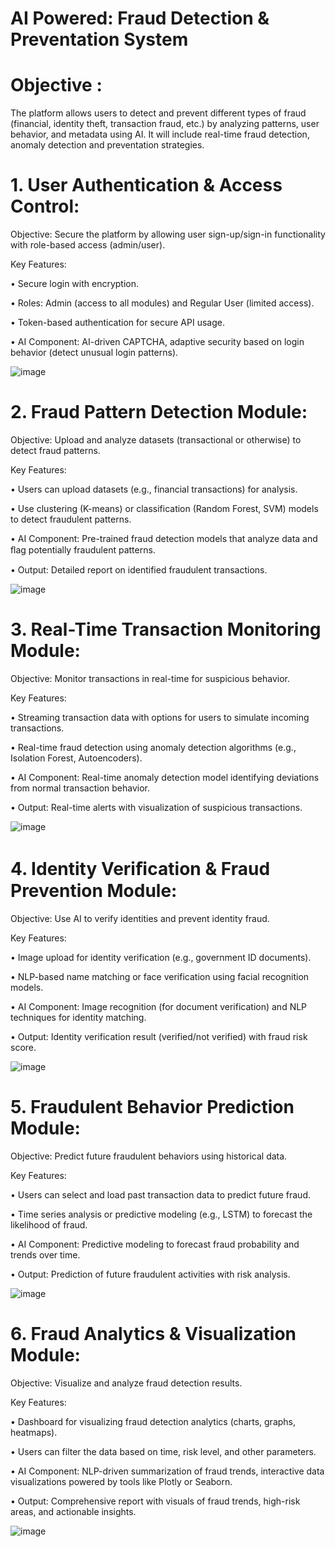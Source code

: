 # AI Powered: Fraud Detection & Preventation System

# Objective :
The platform allows users to detect and prevent different types of fraud (financial, identity theft, transaction fraud, etc.) by analyzing patterns, user behavior, and metadata using AI. It will include real-time fraud detection, anomaly detection and preventation strategies.

# 1.	User Authentication & Access Control:

Objective: Secure the platform by allowing user sign-up/sign-in functionality with role-based access (admin/user).

Key Features:

•	Secure login with encryption.

•	Roles: Admin (access to all modules) and Regular User (limited access).

•	Token-based authentication for secure API usage.

•	AI Component: AI-driven CAPTCHA, adaptive security based on login behavior (detect unusual login patterns).

![image](https://github.com/user-attachments/assets/28cca45b-02b3-4d5e-8c5a-0737e34dc337)


# 2. Fraud Pattern Detection Module:

Objective: Upload and analyze datasets (transactional or otherwise) to detect fraud patterns.

Key Features:

•	Users can upload datasets (e.g., financial transactions) for analysis.

•	Use clustering (K-means) or classification (Random Forest, SVM) models to detect fraudulent patterns.

•	AI Component: Pre-trained fraud detection models that analyze data and ﬂag potentially fraudulent patterns.

•	Output: Detailed report on identified fraudulent transactions.

![image](https://github.com/user-attachments/assets/a0b485c1-f03c-47d0-9c8c-f39c02d8c1c7)


# 3.	Real-Time Transaction Monitoring Module:

Objective: Monitor transactions in real-time for suspicious behavior.

Key Features:

•	Streaming transaction data with options for users to simulate incoming transactions.

•	Real-time fraud detection using anomaly detection algorithms (e.g., Isolation Forest, Autoencoders).

•	AI Component: Real-time anomaly detection model identifying deviations from normal transaction behavior.

•	Output: Real-time alerts with visualization of suspicious transactions.

![image](https://github.com/user-attachments/assets/2260e26b-5cee-418e-9284-9b86a0efa4f6)



# 4.	Identity Veriﬁcation & Fraud Prevention Module:

Objective: Use AI to verify identities and prevent identity fraud.

Key Features:

•	Image upload for identity verification (e.g., government ID documents).

•	NLP-based name matching or face verification using facial recognition models.

•	AI Component: Image recognition (for document verification) and NLP techniques for identity matching.

•	Output: Identity verification result (verified/not verified) with fraud risk score.

![image](https://github.com/user-attachments/assets/83c2b969-dc49-4c66-9c33-bdbca246bdd1)


# 5.	Fraudulent Behavior Prediction Module:

Objective: Predict future fraudulent behaviors using historical data.

Key Features:

•	Users can select and load past transaction data to predict future fraud.

•	Time series analysis or predictive modeling (e.g., LSTM) to forecast the likelihood of fraud.

•	AI Component: Predictive modeling to forecast fraud probability and trends over time.

•	Output: Prediction of future fraudulent activities with risk analysis.

![image](https://github.com/user-attachments/assets/78804361-b0a2-439f-b257-6d32bd7d20d6)


# 6.	Fraud Analytics & Visualization Module:

Objective: Visualize and analyze fraud detection results.

Key Features:

•	Dashboard for visualizing fraud detection analytics (charts, graphs, heatmaps).

•	Users can filter the data based on time, risk level, and other parameters.

•	AI Component: NLP-driven summarization of fraud trends, interactive data visualizations powered by tools like Plotly or Seaborn.

•	Output: Comprehensive report with visuals of fraud trends, high-risk areas, and actionable insights.

![image](https://github.com/user-attachments/assets/df894b51-66b1-4ce2-9d36-29059f24f2a4)

